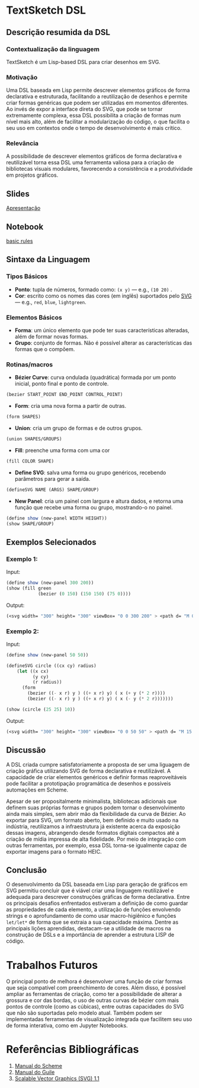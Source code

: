 # TextSketch DSL

## Descrição resumida da DSL
### Contextualização da linguagem
TextSketch é um Lisp-based DSL para criar desenhos em SVG.

### Motivação
Uma DSL baseada em Lisp permite descrever elementos gráficos de forma declarativa e estruturada, facilitando a reutilização de
desenhos e permite criar formas genéricas que podem ser utilizadas em momentos diferentes. Ao invés de expor a interface direta do
SVG, que pode se tornar extremamente complexa, essa DSL possibilita a criação de formas num nível mais alto, além de facilitar a
modularização do código, o que facilita o seu uso em contextos onde o tempo de desenvolvimento é mais crítico.

### Relevância
A possibilidade de descrever elementos gráficos de forma declarativa e reutilizável torna essa DSL uma ferramenta valiosa para a
criação de bibliotecas visuais modulares, favorecendo a consistência e a produtividade em projetos gráficos.

## Slides

[Apresentação](https://docs.google.com/presentation/d/1HeqdyV5coyy11g1CQSkbuJo9nluPk5S59jS896N-iak/edit?usp=sharing)

## Notebook

[basic rules](notebook/basic_rules.ipynb)

## Sintaxe da Linguagem

### Tipos Básicos
- **Ponto**: tupla de números, formado como: `(x y)` — e.g., `(10 20)` .
- **Cor**: escrito como os nomes das cores (em inglês) suportados pelo [SVG](https://www.w3.org/TR/SVG11/types.html#ColorKeywords)
  — e.g., `red`, `blue`, `lightgreen`.

### Elementos Básicos
- **Forma**: um único elemento que pode ter suas características alteradas, além de formar novas formas.
- **Grupo**: conjunto de formas. Não é possível alterar as características das formas que o compõem.
### Rotinas/macros
- **Bézier Curve**: curva ondulada (quadrática) formada por um ponto inicial, ponto final e ponto de controle.
```scheme
(bezier START_POINT END_POINT CONTROL_POINT)
```

- **Form**: cria uma nova forma a partir de outras.
```scheme
(form SHAPES)
```

- **Union**: cria um grupo de formas e de outros grupos.
```scheme
(union SHAPES/GROUPS)
```

- **Fill**: preenche uma forma com uma cor
```scheme
(fill COLOR SHAPE)
```

- **Define SVG**: salva uma forma ou grupo genéricos, recebendo parâmetros para gerar a saída.
```scheme
(defineSVG NAME (ARGS) SHAPE/GROUP)
```

- **New Panel**: cria um painel com largura e altura dados, e retorna uma função que recebe uma forma ou grupo, mostrando-o no painel.
```scheme
(define show (new-panel WIDTH HEIGHT))
(show SHAPE/GROUP)
```

## Exemplos Selecionados
### Exemplo 1:
Input:
```scheme
(define show (new-panel 300 200))
(show (fill green
            (bezier (0 150) (150 150) (75 0))))
```
Output:
```scheme
(<svg width= "300" height= "300" viewBox= "0 0 300 200" > <path d= "M 0 150 Q 75 0 150 150" stroke= "black" fill= "green" stroke-width= "2" /> </svg>)
```
### Exemplo 2:
Input:
```scheme
(define show (new-panel 50 50))

(defineSVG circle ((cx cy) radius)
    (let ((x cx)
          (y cy)
          (r radius))
      (form
        (bezier ((- x r) y ) ((+ x r) y) ( x (+ y (* 2 r))))
        (bezier ((- x r) y ) ((+ x r) y) ( x (- y (* 2 r)))))))

(show (circle (25 25) 10))
```

Output:
```scheme
(<svg width= "300" height= "300" viewBox= "0 0 50 50" > <path d= "M 15 25 Q 25 45 35 25 M 15 25 Q 25 5 35 25" stroke= "black" fill= "none" stroke-width= "2" /> </svg>)
```

## Discussão
A DSL criada cumpre satisfatoriamente a proposta de ser uma liguagem de criação gráfica utilizando SVG de forma declarativa e
reutilizável. A capacidade de criar elementos genéricos e definir formas reaproveitáveis pode facilitar a prototipação
programática de desenhos e possíveis automações em Scheme.

Apesar de ser propositalmente minimalista, bibliotecas adicionais que definem suas próprias formas e grupos podem tornar o
desenvolvimento ainda mais simples, sem abrir mão da flexibilidade da curva de Bézier. Ao exportar para SVG, um formato aberto,
bem definido e muito usado na indústria, reutilizamos a infraestrutura já existente acerca da exposição dessas imagens, abrangendo
desde formatos digitais compactos até a criação de mídia impressa de alta fidelidade. Por meio de integração com outras
ferramentas, por exemplo, essa DSL torna-se igualmente capaz de exportar imagens para o formato HEIC.

## Conclusão
O desenvolvimento da DSL baseada em Lisp para geração de gráficos em SVG permitiu concluir que é viável criar uma linguagem
reutilizável e adequada para descrever construções gráficas de forma declarativa. Entre os principais desafios enfrentados
estiveram a definição de como guardar as propriedades de cada elemento, a utilização de funções envolvendo strings e o
aprofundamento de como usar macro-higiênico e funções `let/let*` de forma que se extraia a sua capacidade máxima. Dentre as
principais lições aprendidas, destacam-se a utilidade de macros na construção de DSLs e a importância de aprender a estrutura LISP
de código.

# Trabalhos Futuros
O principal ponto de melhora é desenvolver uma função de criar formas que seja compatível com preenchimento de cores. Além disso,
é possível ampliar as ferramentas de criação, como ter a possibilidade de alterar a grossura e cor das bordas, o uso de outras
curvas de bézier com mais pontos de controle (como as cúbicas), entre outras capacidades do SVG que não são suportadas pelo modelo
atual. Também podem ser implementadas ferramentas de visualização integrada que facilitem seu uso de forma interativa, como em
Jupyter Notebooks.

# Referências Bibliográficas
1. [Manual do Scheme](https://man.scheme.org/)
2. [Manual do Guile](https://www.gnu.org/software/guile/manual/guile.html)
3. [Scalable Vector Graphics (SVG) 1.1](https://www.w3.org/TR/SVG11/)
